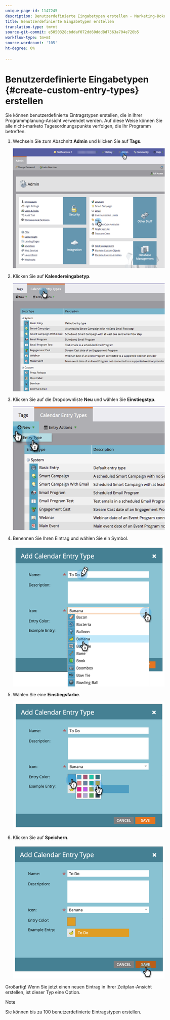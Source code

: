 ```yaml
---
unique-page-id: 1147245
description: Benutzerdefinierte Eingabetypen erstellen - Marketing-Dokumente - Produktdokumentation
title: Benutzerdefinierte Eingabetypen erstellen
translation-type: tm+mt
source-git-commit: e5050328cbddaf072dd60ddd8d7363a704e720b5
workflow-type: tm+mt
source-wordcount: '105'
ht-degree: 0%

---
```



# Benutzerdefinierte Eingabetypen {#create-custom-entry-types} erstellen

Sie können benutzerdefinierte Eintragstypen erstellen, die in Ihrer Programmplanung-Ansicht verwendet werden. Auf diese Weise können Sie alle nicht-marketo Tagesordnungspunkte verfolgen, die Ihr Programm betreffen.

1. Wechseln Sie zum Abschnitt **Admin** und klicken Sie auf **Tags**.

   ![](assets/admintags.png)

1. Klicken Sie auf **Kalendereingabetyp**.

   ![](assets/image2014-9-15-15-3a41-3a33.png)

1. Klicken Sie auf die Dropdownliste **Neu** und wählen Sie **Einstiegstyp**.

   ![](assets/image2014-9-15-15-3a41-3a58.png)

1. Benennen Sie Ihren Eintrag und wählen Sie ein Symbol.

   ![](assets/image2014-9-15-16-3a11-3a24.png)

1. Wählen Sie eine **Einstiegsfarbe**.

   ![](assets/image2014-9-15-16-3a3-3a55.png)

1. Klicken Sie auf **Speichern**.

   ![](assets/image2014-9-15-16-3a4-3a14.png)

Großartig! Wenn Sie jetzt einen neuen Eintrag in Ihrer Zeitplan-Ansicht erstellen, ist dieser Typ eine Option.

>[!NOTE]
>
>Sie können bis zu 100 benutzerdefinierte Eintragstypen erstellen.
